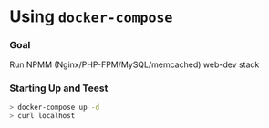# Using `docker-compose`

### Goal
Run NPMM (Nginx/PHP-FPM/MySQL/memcached) web-dev stack

### Starting Up and Teest

```bash
> docker-compose up -d
> curl localhost
```
